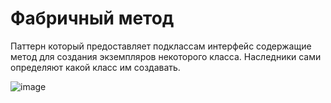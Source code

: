 # Фабричный метод
Паттерн который предоставляет подклассам интерфейс содержащие метод для создания экземпляров некоторого класса. Наследники сами определяют какой класс им создавать.

![image](https://radioprog.ru/uploads/media/articles/0001/06/3ef5c0fe1b52070b4745bab43aba8fba7c43cc91.png)